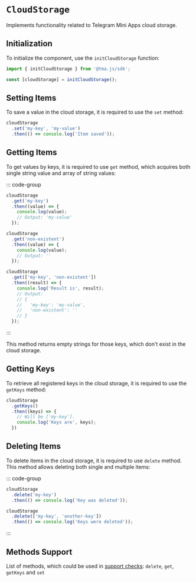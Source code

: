 # `CloudStorage`

Implements functionality related to Telegram Mini Apps cloud storage.

## Initialization

To initialize the component, use the `initCloudStorage` function:

```typescript
import { initCloudStorage } from '@tma.js/sdk';

const [cloudStorage] = initCloudStorage();  
```

## Setting Items

To save a value in the cloud storage, it is required to use the `set` method:

```typescript
cloudStorage
  .set('my-key', 'my-value')
  .then(() => console.log('Item saved'));
```

## Getting Items

To get values by keys, it is required to use `get` method, which acquires both single string
value and array of string values:

::: code-group

```typescript [Single value]
cloudStorage
  .get('my-key')
  .then((value) => {
    console.log(value);
    // Output: 'my-value'
  });

cloudStorage
  .get('non-existent')
  .then((value) => {
    console.log(value);
    // Output: ''
  });
```

```typescript [Array of values]
cloudStorage
  .get(['my-key', 'non-existent'])
  .then((result) => {
    console.log('Result is', result);
    // Output:
    // {
    //   'my-key': 'my-value',
    //   'non-existent': ''
    // }
  });
```

:::

This method returns empty strings for those keys, which don't exist in the cloud storage.

## Getting Keys

To retrieve all registered keys in the cloud storage, it is required to use the `getKeys` method:

```typescript
cloudStorage
  .getKeys()
  .then((keys) => {
    // Will be ['my-key'].
    console.log('Keys are', keys);
  })
```

## Deleting Items

To delete items in the cloud storage, it is required to use `delete` method. This method allows
deleting both single and multiple items:

::: code-group

```typescript [Single item]
cloudStorage
  .delete('my-key')
  .then(() => console.log('Key was deleted'));
```

```typescript [Multiple items]
cloudStorage
  .delete(['my-key', 'another-key'])
  .then(() => console.log('Keys were deleted'));
```

:::

## Methods Support

List of methods, which could be used in [support checks](../components#methods-support):
`delete`, `get`, `getKeys` and `set`
